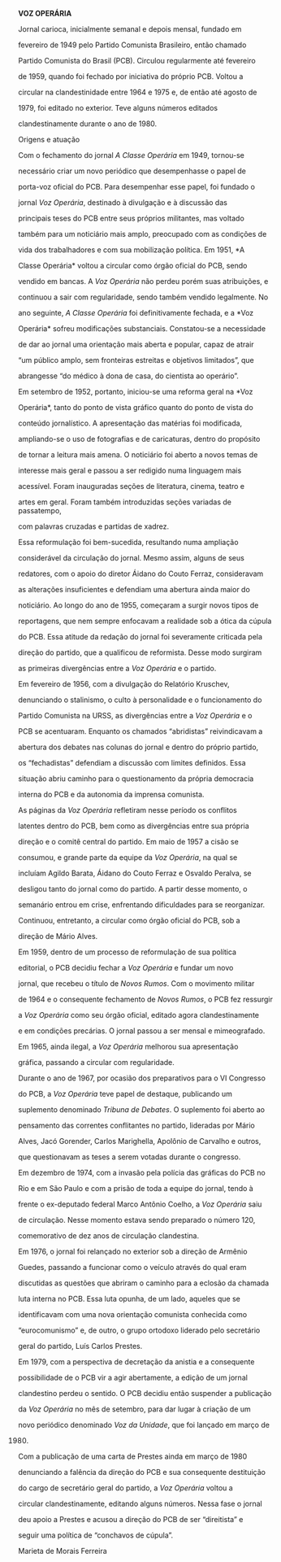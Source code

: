 **VOZ OPERÁRIA**



Jornal carioca, inicialmente semanal e depois mensal, fundado em

fevereiro de 1949 pelo Partido Comunista Brasileiro, então chamado

Partido Comunista do Brasil (PCB). Circulou regularmente até fevereiro

de 1959, quando foi fechado por iniciativa do próprio PCB. Voltou a

circular na clandestinidade entre 1964 e 1975 e, de então até agosto de

1979, foi editado no exterior. Teve alguns números editados

clandestinamente durante o ano de 1980.



Origens e atuação



Com o fechamento do jornal *A Classe* *Operária* em 1949, tornou-se

necessário criar um novo periódico que desempenhasse o papel de

porta-voz oficial do PCB. Para desempenhar esse papel, foi fundado o

jornal *Voz Operária*, destinado à divulgação e à discussão das

principais teses do PCB entre seus próprios militantes, mas voltado

também para um noticiário mais amplo, preocupado com as condições de

vida dos trabalhadores e com sua mobilização política. Em 1951, *A

Classe Operária* voltou a circular como órgão oficial do PCB, sendo

vendido em bancas. A *Voz Operária* não perdeu porém suas atribuições, e

continuou a sair com regularidade, sendo também vendido legalmente. No

ano seguinte, *A Classe Operária* foi definitivamente fechada, e a *Voz

Operária* sofreu modificações substanciais. Constatou-se a necessidade

de dar ao jornal uma orientação mais aberta e popular, capaz de atrair

“um público amplo, sem fronteiras estreitas e objetivos limitados”, que

abrangesse “do médico à dona de casa, do cientista ao operário”.



Em setembro de 1952, portanto, iniciou-se uma reforma geral na *Voz

Operária*, tanto do ponto de vista gráfico quanto do ponto de vista do

conteúdo jornalístico. A apresentação das matérias foi modificada,

ampliando-se o uso de fotografias e de caricaturas, dentro do propósito

de tornar a leitura mais amena. O noticiário foi aberto a novos temas de

interesse mais geral e passou a ser redigido numa linguagem mais

acessível. Foram inauguradas seções de literatura, cinema, teatro e

artes em geral. Foram também introduzidas seções variadas de passatempo,

com palavras cruzadas e partidas de xadrez.



Essa reformulação foi bem-sucedida, resultando numa ampliação

considerável da circulação do jornal. Mesmo assim, alguns de seus

redatores, com o apoio do diretor Áidano do Couto Ferraz, consideravam

as alterações insuficientes e defendiam uma abertura ainda maior do

noticiário. Ao longo do ano de 1955, começaram a surgir novos tipos de

reportagens, que nem sempre enfocavam a realidade sob a ótica da cúpula

do PCB. Essa atitude da redação do jornal foi severamente criticada pela

direção do partido, que a qualificou de reformista. Desse modo surgiram

as primeiras divergências entre a *Voz Operária* e o partido.



Em fevereiro de 1956, com a divulgação do Relatório Kruschev,

denunciando o stalinismo, o culto à personalidade e o funcionamento do

Partido Comunista na URSS, as divergências entre a *Voz Operária* e o

PCB se acentuaram. Enquanto os chamados “abridistas” reivindicavam a

abertura dos debates nas colunas do jornal e dentro do próprio partido,

os “fechadistas” defendiam a discussão com limites definidos. Essa

situação abriu caminho para o questionamento da própria democracia

interna do PCB e da autonomia da imprensa comunista.



As páginas da *Voz Operária* refletiram nesse período os conflitos

latentes dentro do PCB, bem como as divergências entre sua própria

direção e o comitê central do partido. Em maio de 1957 a cisão se

consumou, e grande parte da equipe da *Voz Operária*, na qual se

incluíam Agildo Barata, Áidano do Couto Ferraz e Osvaldo Peralva, se

desligou tanto do jornal como do partido. A partir desse momento, o

semanário entrou em crise, enfrentando dificuldades para se reorganizar.

Continuou, entretanto, a circular como órgão oficial do PCB, sob a

direção de Mário Alves.



Em 1959, dentro de um processo de reformulação de sua política

editorial, o PCB decidiu fechar a *Voz Operária* e fundar um novo

jornal, que recebeu o título de *Novos Rumos*. Com o movimento militar

de 1964 e o consequente fechamento de *Novos Rumos*, o PCB fez ressurgir

a *Voz Operária* como seu órgão oficial, editado agora clandestinamente

e em condições precárias. O jornal passou a ser mensal e mimeografado.

Em 1965, ainda ilegal, a *Voz Operária* melhorou sua apresentação

gráfica, passando a circular com regularidade.



Durante o ano de 1967, por ocasião dos preparativos para o VI Congresso

do PCB, a *Voz Operária* teve papel de destaque, publicando um

suplemento denominado *Tribuna* *de Debates*. O suplemento foi aberto ao

pensamento das correntes conflitantes no partido, lideradas por Mário

Alves, Jacó Gorender, Carlos Marighella, Apolônio de Carvalho e outros,

que questionavam as teses a serem votadas durante o congresso.



Em dezembro de 1974, com a invasão pela polícia das gráficas do PCB no

Rio e em São Paulo e com a prisão de toda a equipe do jornal, tendo à

frente o ex-deputado federal Marco Antônio Coelho, a *Voz Operária* saiu

de circulação. Nesse momento estava sendo preparado o número 120,

comemorativo de dez anos de circulação clandestina.



Em 1976, o jornal foi relançado no exterior sob a direção de Armênio

Guedes, passando a funcionar como o veículo através do qual eram

discutidas as questões que abriram o caminho para a eclosão da chamada

luta interna no PCB. Essa luta opunha, de um lado, aqueles que se

identificavam com uma nova orientação comunista conhecida como

“eurocomunismo” e, de outro, o grupo ortodoxo liderado pelo secretário

geral do partido, Luís Carlos Prestes.



Em 1979, com a perspectiva de decretação da anistia e a consequente

possibilidade de o PCB vir a agir abertamente, a edição de um jornal

clandestino perdeu o sentido. O PCB decidiu então suspender a publicação

da *Voz Operária* no mês de setembro, para dar lugar à criação de um

novo periódico denominado *Voz da Unidade*, que foi lançado em março de

1980.



Com a publicação de uma carta de Prestes ainda em março de 1980

denunciando a falência da direção do PCB e sua consequente destituição

do cargo de secretário geral do partido, a *Voz Operária* voltou a

circular clandestinamente, editando alguns números. Nessa fase o jornal

deu apoio a Prestes e acusou a direção do PCB de ser “direitista” e

seguir uma política de “conchavos de cúpula”.



Marieta de Morais Ferreira



